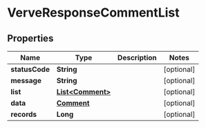 
# VerveResponseCommentList

## Properties
Name | Type | Description | Notes
------------ | ------------- | ------------- | -------------
**statusCode** | **String** |  |  [optional]
**message** | **String** |  |  [optional]
**list** | [**List&lt;Comment&gt;**](Comment.md) |  |  [optional]
**data** | [**Comment**](Comment.md) |  |  [optional]
**records** | **Long** |  |  [optional]



